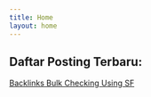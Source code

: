 ```yaml
---
title: Home
layout: home
---
```


## Daftar Posting Terbaru:

[Backlinks Bulk Checking Using SF](https://syahidmid.github.io/catatan/2024/02/05/backlinks-bulk-checking-using-sf.html)


